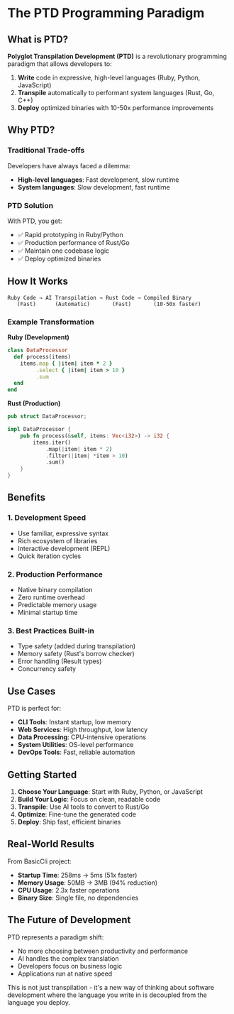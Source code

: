 # The PTD Programming Paradigm

## What is PTD?

**Polyglot Transpilation Development (PTD)** is a revolutionary programming paradigm that allows developers to:

1. **Write** code in expressive, high-level languages (Ruby, Python, JavaScript)
2. **Transpile** automatically to performant system languages (Rust, Go, C++)
3. **Deploy** optimized binaries with 10-50x performance improvements

## Why PTD?

### Traditional Trade-offs
Developers have always faced a dilemma:
- **High-level languages**: Fast development, slow runtime
- **System languages**: Slow development, fast runtime

### PTD Solution
With PTD, you get:
- ✅ Rapid prototyping in Ruby/Python
- ✅ Production performance of Rust/Go
- ✅ Maintain one codebase logic
- ✅ Deploy optimized binaries

## How It Works

```
Ruby Code → AI Transpilation → Rust Code → Compiled Binary
   (Fast)      (Automatic)       (Fast)       (10-50x faster)
```

### Example Transformation

**Ruby (Development)**
```ruby
class DataProcessor
  def process(items)
    items.map { |item| item * 2 }
         .select { |item| item > 10 }
         .sum
  end
end
```

**Rust (Production)**
```rust
pub struct DataProcessor;

impl DataProcessor {
    pub fn process(&self, items: Vec<i32>) -> i32 {
        items.iter()
            .map(|item| item * 2)
            .filter(|item| *item > 10)
            .sum()
    }
}
```

## Benefits

### 1. Development Speed
- Use familiar, expressive syntax
- Rich ecosystem of libraries
- Interactive development (REPL)
- Quick iteration cycles

### 2. Production Performance
- Native binary compilation
- Zero runtime overhead
- Predictable memory usage
- Minimal startup time

### 3. Best Practices Built-in
- Type safety (added during transpilation)
- Memory safety (Rust's borrow checker)
- Error handling (Result types)
- Concurrency safety

## Use Cases

PTD is perfect for:
- **CLI Tools**: Instant startup, low memory
- **Web Services**: High throughput, low latency
- **Data Processing**: CPU-intensive operations
- **System Utilities**: OS-level performance
- **DevOps Tools**: Fast, reliable automation

## Getting Started

1. **Choose Your Language**: Start with Ruby, Python, or JavaScript
2. **Build Your Logic**: Focus on clean, readable code
3. **Transpile**: Use AI tools to convert to Rust/Go
4. **Optimize**: Fine-tune the generated code
5. **Deploy**: Ship fast, efficient binaries

## Real-World Results

From BasicCli project:
- **Startup Time**: 258ms → 5ms (51x faster)
- **Memory Usage**: 50MB → 3MB (94% reduction)
- **CPU Usage**: 2.3x faster operations
- **Binary Size**: Single file, no dependencies

## The Future of Development

PTD represents a paradigm shift:
- No more choosing between productivity and performance
- AI handles the complex translation
- Developers focus on business logic
- Applications run at native speed

This is not just transpilation - it's a new way of thinking about software development where the language you write in is decoupled from the language you deploy.